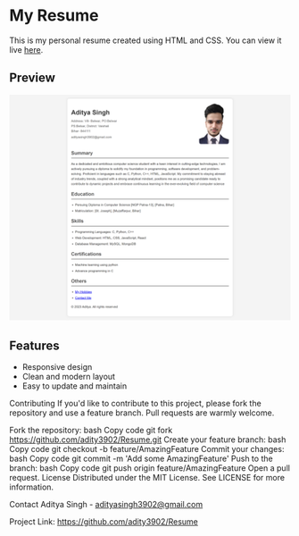 # My Resume

This is my personal resume created using HTML and CSS. You can view it live [here](https://my-resume-ten-psi.vercel.app/).

## Preview

![Resume Preview](./Assets/preview.png)

## Features

- Responsive design
- Clean and modern layout
- Easy to update and maintain

Contributing
If you'd like to contribute to this project, please fork the repository and use a feature branch. Pull requests are warmly welcome.

Fork the repository:
bash
Copy code
git fork https://github.com/adity3902/Resume.git
Create your feature branch:
bash
Copy code
git checkout -b feature/AmazingFeature
Commit your changes:
bash
Copy code
git commit -m 'Add some AmazingFeature'
Push to the branch:
bash
Copy code
git push origin feature/AmazingFeature
Open a pull request.
License
Distributed under the MIT License. See LICENSE for more information.

Contact
Aditya Singh - adityasingh3902@gmail.com

Project Link: https://github.com/adity3902/Resume